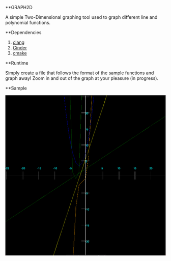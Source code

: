 **GRAPH2D

A simple Two-Dimensional graphing tool used to graph different line and polynomial functions.

**Dependencies

1. [clang](https://clang.llvm.org/)
2. [Cinder](https://libcinder.org/)
3. [cmake](https://cmake.org/)

**Runtime

Simply create a file that follows the format of the sample functions and graph away!
Zoom in and out of the graph at your pleasure (in progress).

**Sample

![Screenshot](SampleGraph.png)

